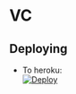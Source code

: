 # VC

## Deploying
* To heroku:   
[![Deploy](https://www.herokucdn.com/deploy/button.svg)](http://heroku.com/deploy?template=https://github.com/MadBoy-X/VC)   
